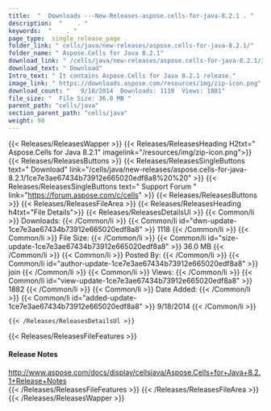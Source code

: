 ```yaml
---
title:  "  Downloads ---New-Releases-aspose.cells-for-java-8.2.1 . " 
description:  "    . " 
keywords:  "    . " 
page_type:  single_release_page
folder_link: " cells/java/new-releases/aspose.cells-for-java-8.2.1/"
folder_name: " Aspose.Cells for Java 8.2.1"
download_link: " /cells/java/new-releases/aspose.cells-for-java-8.2.1/1ce7e3ae67434b73912e665020edf8a8"
download_text: " Download"
Intro_text: " It contains Aspose.Cells for Java 8.2.1 release."
image_link: " https://downloads.aspose.com/resources/img/zip-icon.png"
download_count: "   9/18/2014  Downloads: 1118  Views: 1881"
file_size: "  File Size: 36.0 MB "
parent_path: "cells/java"
section_parent_path: "cells/java"
weight: 98 
---
```


{{< Releases/ReleasesWapper >}}
  {{< Releases/ReleasesHeading H2txt=" Aspose.Cells for Java 8.2.1" imagelink="/resources/img/zip-icon.png">}}
  {{< Releases/ReleasesButtons >}}
    {{< Releases/ReleasesSingleButtons text=" Download" link="/cells/java/new-releases/aspose.cells-for-java-8.2.1/1ce7e3ae67434b73912e665020edf8a8%20%20" >}}
    {{< Releases/ReleasesSingleButtons text=" Support Forum " link="https://forum.aspose.com/c/cells" >}}
  {{< Releases/ReleasesButtons >}}
  {{< Releases/ReleasesFileArea >}}
    {{< Releases/ReleasesHeading h4txt="File Details">}}
    {{< Releases/ReleasesDetailsUl >}}
            {{< Common/li  >}} Downloads: {{< /Common/li >}} 
      {{< Common/li id="dwn-update-1ce7e3ae67434b73912e665020edf8a8" >}} 1118 {{< /Common/li >}} 
      {{< Common/li  >}} File Size: {{< /Common/li >}} 
      {{< Common/li id="size-update-1ce7e3ae67434b73912e665020edf8a8" >}} 36.0 MB {{< /Common/li >}} 
      {{< Common/li  >}} Posted By: {{< /Common/li >}} 
      {{< Common/li id="author-update-1ce7e3ae67434b73912e665020edf8a8" >}} join {{< /Common/li >}} 
      {{< Common/li  >}} Views: {{< /Common/li >}} 
      {{< Common/li id="view-update-1ce7e3ae67434b73912e665020edf8a8" >}} 1882 {{< /Common/li >}} 
      {{< Common/li  >}} Date Added: {{< /Common/li >}} 
      {{< Common/li id="added-update-1ce7e3ae67434b73912e665020edf8a8" >}} 9/18/2014 {{< /Common/li >}} 

    {{< /Releases/ReleasesDetailsUl >}}

  {{< Releases/ReleasesFileFeatures >}}
      <h4>Release Notes</h4><div><a href="http://www.aspose.com/docs/display/cellsjava/Aspose.Cells+for+Java+8.2.1+Release+Notes">http://www.aspose.com/docs/display/cellsjava/Aspose.Cells+for+Java+8.2.1+Release+Notes</a></div>
  {{< /Releases/ReleasesFileFeatures >}}
 {{< /Releases/ReleasesFileArea >}}
{{< /Releases/ReleasesWapper >}}


